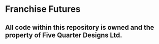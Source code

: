 # Franchise Futures

## All code within this repository is owned and the property of Five Quarter Designs Ltd.
